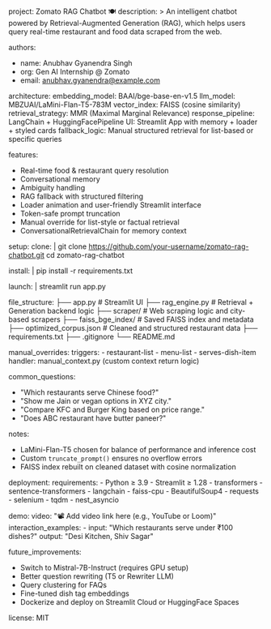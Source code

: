 project: Zomato RAG Chatbot 🍽️
description: >
  An intelligent chatbot powered by Retrieval-Augmented Generation (RAG),
  which helps users query real-time restaurant and food data scraped from the web.

authors:
  - name: Anubhav Gyanendra Singh
  - org: Gen AI Internship @ Zomato
  - email: anubhav.gyanendra@example.com

architecture:
  embedding_model: BAAI/bge-base-en-v1.5
  llm_model: MBZUAI/LaMini-Flan-T5-783M
  vector_index: FAISS (cosine similarity)
  retrieval_strategy: MMR (Maximal Marginal Relevance)
  response_pipeline: LangChain + HuggingFacePipeline
  UI: Streamlit App with memory + loader + styled cards
  fallback_logic: Manual structured retrieval for list-based or specific queries

features:
  - Real-time food & restaurant query resolution
  - Conversational memory
  - Ambiguity handling
  - RAG fallback with structured filtering
  - Loader animation and user-friendly Streamlit interface
  - Token-safe prompt truncation
  - Manual override for list-style or factual retrieval
  - ConversationalRetrievalChain for memory context

setup:
  clone: |
    git clone https://github.com/your-username/zomato-rag-chatbot.git
    cd zomato-rag-chatbot

  install: |
    pip install -r requirements.txt

  launch: |
    streamlit run app.py

file_structure:
  ├── app.py                    # Streamlit UI
  ├── rag_engine.py            # Retrieval + Generation backend logic
  ├── scraper/                 # Web scraping logic and city-based scrapers
  ├── faiss_bge_index/         # Saved FAISS index and metadata
  ├── optimized_corpus.json    # Cleaned and structured restaurant data
  ├── requirements.txt
  ├── .gitignore
  └── README.md

manual_overrides:
  triggers:
    - restaurant-list
    - menu-list
    - serves-dish-item
  handler: manual_context.py (custom context return logic)

common_questions:
  - "Which restaurants serve Chinese food?"
  - "Show me Jain or vegan options in XYZ city."
  - "Compare KFC and Burger King based on price range."
  - "Does ABC restaurant have butter paneer?"

notes:
  - LaMini-Flan-T5 chosen for balance of performance and inference cost
  - Custom `truncate_prompt()` ensures no overflow errors
  - FAISS index rebuilt on cleaned dataset with cosine normalization

deployment:
  requirements:
    - Python ≥ 3.9
    - Streamlit ≥ 1.28
    - transformers
    - sentence-transformers
    - langchain
    - faiss-cpu
    - BeautifulSoup4
    - requests
    - selenium
    - tqdm
    - nest_asyncio

demo:
  video: "📽️ Add video link here (e.g., YouTube or Loom)"
  interaction_examples:
    - input: "Which restaurants serve under ₹100 dishes?"
      output: "Desi Kitchen, Shiv Sagar"

future_improvements:
  - Switch to Mistral-7B-Instruct (requires GPU setup)
  - Better question rewriting (T5 or Rewriter LLM)
  - Query clustering for FAQs
  - Fine-tuned dish tag embeddings
  - Dockerize and deploy on Streamlit Cloud or HuggingFace Spaces

license: MIT
